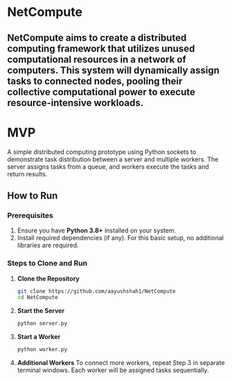 # NetCompute
NetCompute aims to create a distributed computing framework that utilizes unused computational resources in a network of computers. This system will dynamically assign tasks to connected nodes, pooling their collective computational power to execute resource-intensive workloads.
------

# MVP

A simple distributed computing prototype using Python sockets to demonstrate task distribution between a server and multiple workers. The server assigns tasks from a queue, and workers execute the tasks and return results.

## How to Run

### Prerequisites
1. Ensure you have **Python 3.8+** installed on your system.
2. Install required dependencies (if any). For this basic setup, no additional libraries are required.

### Steps to Clone and Run

1. **Clone the Repository**
   ```bash
   git clone https://github.com/aayushshah1/NetCompute
   cd NetCompute

2. **Start the Server**
   ```bash
   python server.py

3. **Start a Worker**
   ```bash
   python worker.py

4. **Additional Workers**
  To connect more workers, repeat Step 3 in separate terminal windows. Each worker will be assigned tasks sequentially.

